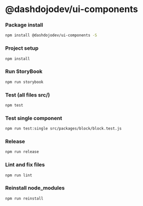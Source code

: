 # @dashdojodev/ui-components

### Package install

```bash
npm install @dashdojodev/ui-components -S
```

### Project setup

```bash
npm install
```

### Run StoryBook

```bash
npm run storybook
```

### Test (all files src/)

```bash
npm test
```

### Test single component

```bash
npm run test:single src/packages/block/block.test.js
```

### Release

```bash
npm run release
```

### Lint and fix files

```bash
npm run lint
```

### Reinstall node_modules

```bash
npm run reinstall
```
